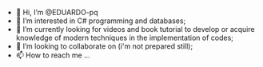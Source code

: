 - 👋 Hi, I’m @EDUARDO-pq
- 👀 I’m interested in C# programming and databases;
- 🌱 I’m currently looking for videos and book tutorial to develop or acquire knowledge of modern techniques in the implementation of codes;
- 💞️ I’m looking to collaborate on (i'm not prepared still);
- 📫 How to reach me ...

<!---
EDUARDO-pq/EDUARDO-pq is a ✨ special ✨ repository because its `README.md` (this file) appears on your GitHub profile.
You can click the Preview link to take a look at your changes.
--->
